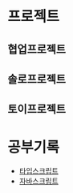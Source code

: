 # 프로젝트
## 협업프로젝트

## 솔로프로젝트
## 토이프로젝트



# 공부기록
- [타입스크립트](/StudyRecord/TypescriptBasic/README.md)
- [자바스크립트](/StudyRecord/JavscriptCore/README.md)